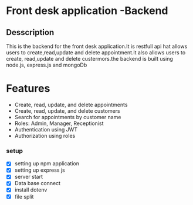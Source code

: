 # Front desk application -Backend

## Desscription

This is the backend for the front desk application.It is restfull api hat allows users to create,read,update and delete appointment.it also allows users to create, read,update and delete custermors.the backend is built using node.js, express.js and mongoDb

# Features
- Create, read, update, and delete appointments
- Create, read, update, and delete customers
- Search for appointments by customer name
- Roles: Admin, Manager, Receptionist
- Authentication using JWT
- Authorization using roles


### setup
- [x] setting up npm application
- [x] setting up express js
- [x] server start
- [x] Data base connect
- [x] install dotenv
- [x] file split